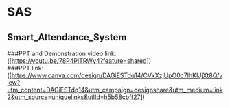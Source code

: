 # SAS
## Smart_Attendance_System
###PPT and Demonstration video link: <br>([https://youtu.be/78P4PiTRWy4?feature=shared])
<br>
###PPT link: <br>([https://www.canva.com/design/DAGiESTdq14/CVxXzjUpO0c7IhKIJjXt8Q/view?utm_content=DAGiESTdq14&utm_campaign=designshare&utm_medium=link2&utm_source=uniquelinks&utlId=h5b58cbff27])
